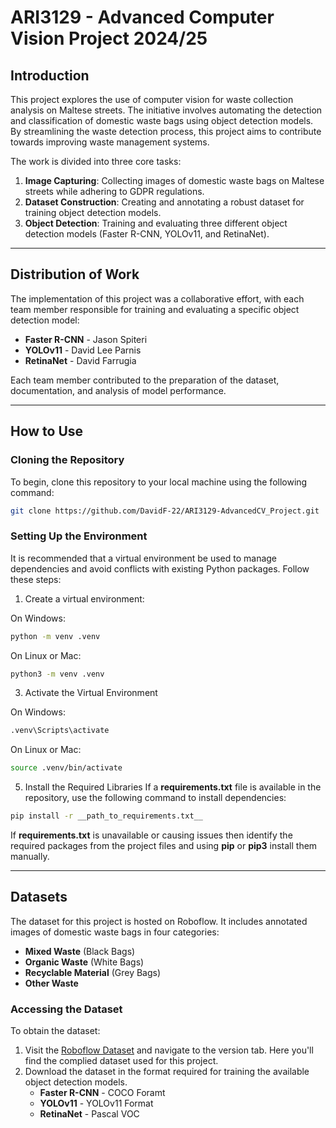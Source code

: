 
# ARI3129 - Advanced Computer Vision Project 2024/25

## Introduction
This project explores the use of computer vision for waste collection analysis on Maltese streets. The initiative involves automating the detection and classification of domestic waste bags using object detection models. By streamlining the waste detection process, this project aims to contribute towards improving waste management systems.

The work is divided into three core tasks:
1. **Image Capturing**: Collecting images of domestic waste bags on Maltese streets while adhering to GDPR regulations.
2. **Dataset Construction**: Creating and annotating a robust dataset for training object detection models.
3. **Object Detection**: Training and evaluating three different object detection models (Faster R-CNN, YOLOv11, and RetinaNet).

---

## Distribution of Work
The implementation of this project was a collaborative effort, with each team member responsible for training and evaluating a specific object detection model:

- **Faster R-CNN** - Jason Spiteri  
- **YOLOv11** - David Lee Parnis  
- **RetinaNet** - David Farrugia  

Each team member contributed to the preparation of the dataset, documentation, and analysis of model performance.

---

## How to Use

### Cloning the Repository
To begin, clone this repository to your local machine using the following command:
```bash
git clone https://github.com/DavidF-22/ARI3129-AdvancedCV_Project.git
```

### Setting Up the Environment
It is recommended that a virtual environment be used to manage dependencies and avoid conflicts with existing Python packages. Follow these steps:

1. Create a virtual environment:

On Windows:
```bash
python -m venv .venv
```
On Linux or Mac:
```bash
python3 -m venv .venv
```

3. Activate the Virtual Environment

On Windows:
```bash
.venv\Scripts\activate
```
On Linux or Mac:
```bash
source .venv/bin/activate
```

5. Install the Required Libraries
If a **requirements.txt** file is available in the repository, use the following command to install dependencies:
```bash
pip install -r __path_to_requirements.txt__
```

If **requirements.txt** is unavailable or causing issues then identify the required packages from the project files and using **pip** or **pip3** install them manually.

---

## Datasets

The dataset for this project is hosted on Roboflow. It includes annotated images of domestic waste bags in four categories:

-   **Mixed Waste** (Black Bags)
-   **Organic Waste** (White Bags)
-   **Recyclable Material** (Grey Bags)
-   **Other Waste**

### Accessing the Dataset

To obtain the dataset:

1.  Visit the [Roboflow Dataset](https://app.roboflow.com/ari3129-advancedcv-project/ari3129-advancedcv_project/1) and navigate to the version tab. Here you'll find the complied dataset used for this project.
2.  Download the dataset in the format required for training the available object detection models.
	- **Faster R-CNN** - COCO Foramt 
	- **YOLOv11**  - YOLOv11 Format
	- **RetinaNet** -  Pascal VOC
